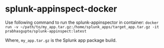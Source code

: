 # splunk-appinspect-docker

Use following command to run the splunk-appinspector in container:
`docker run -v ~/path/to/my_app.tar.gz:/home/splunk_apps/target_app.tar.gz -it prabhasgupte/splunk-appinspect:latest`

Where, `my_app.tar.gz` is the Splunk app package build.
